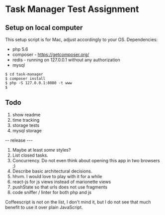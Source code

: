 
# Task Manager Test Assignment

## Setup on local computer

This setup script is for Mac, adjust accordingly to your OS.
Dependencies:

- php 5.6
- composer - https://getcomposer.org/
- redis - running on 127.0.0.1 without any authorization
- mysql

```
$ cd task-manager
$ composer install
$ php -S 127.0.0.1:8080 -t www
$
```


## Todo

1. show readme
1. time tracking
1. storage tests
1. mysql storage

-- release ---

1. Maybe at least <em>some</em> styles?
1. List closed tasks.
1. Concurrency. Do not even think about opening this app in two browsers ;)
1. Describe basic architectural decisions.
1. hhvm. I would love to play with it for a while
1. react-js for js views instead of marionette views
1. pushState so that urls does not use fragments
1. code sniffer / linter for both php and js


Coffeescript is not on the list, I don't mind it, but I do not see that much benefit to use it over plain JavaScript.